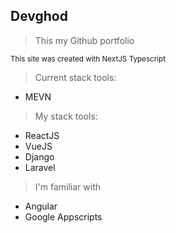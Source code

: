## Devghod

> This my Github portfolio

<sub>This site was created with NextJS Typescript</sub>

> Current stack tools:

- MEVN

> My stack tools:

- ReactJS
- VueJS
- Django
- Laravel

> I'm familiar with

- Angular
- Google Appscripts
